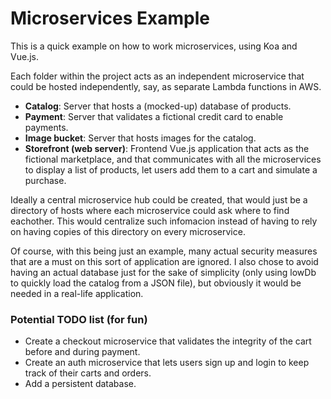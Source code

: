 # Microservices Example

This is a quick example on how to work microservices, using Koa and Vue.js.

Each folder within the project acts as an independent microservice that could be hosted independently, say, as separate Lambda functions in AWS.

- **Catalog**: Server that hosts a (mocked-up) database of products.
- **Payment**: Server that validates a fictional credit card to enable payments.
- **Image bucket**: Server that hosts images for the catalog.
- **Storefront (web server)**: Frontend Vue.js application that acts as the fictional marketplace, and that communicates with all the microservices to display a list of products, let users add them to a cart and simulate a purchase.

Ideally a central microservice hub could be created, that would just be a directory of hosts where each microservice could ask where to find eachother. This would centralize such infomacion instead of having to rely on having copies of this directory on every microservice.

Of course, with this being just an example, many actual security measures that are a must on this sort of application are ignored. I also chose to avoid having an actual database just for the sake of simplicity (only using lowDb to quickly load the catalog from a JSON file), but obviously it would be needed in a real-life application.

### Potential TODO list (for fun)
- Create a checkout microservice that validates the integrity of the cart before and during payment.
- Create an auth microservice that lets users sign up and login to keep track of their carts and orders.
- Add a persistent database.
